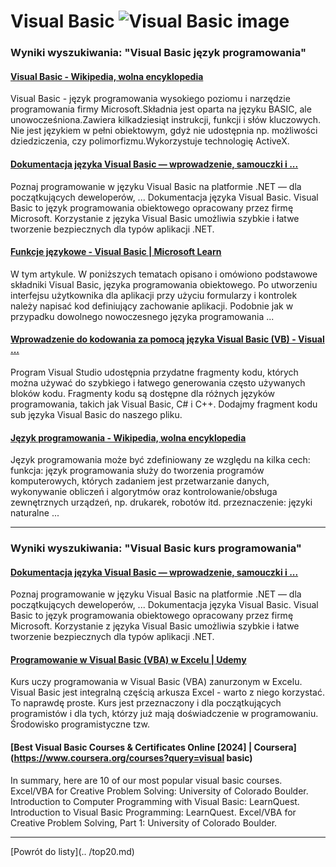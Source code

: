 # Visual Basic ![Visual Basic image](https://www.tiobe.com/wp-content/themes/tiobe/tiobe-index/images/Visual_Basic.png)

### Wyniki wyszukiwania: "Visual Basic język programowania" 

#### [Visual Basic - Wikipedia, wolna encyklopedia](https://pl.wikipedia.org/wiki/Visual_Basic) 

 Visual Basic - język programowania wysokiego poziomu i narzędzie programowania firmy Microsoft.Składnia jest oparta na języku BASIC, ale unowocześniona.Zawiera kilkadziesiąt instrukcji, funkcji i słów kluczowych. Nie jest językiem w pełni obiektowym, gdyż nie udostępnia np. możliwości dziedziczenia, czy polimorfizmu.Wykorzystuje technologię ActiveX.




#### [Dokumentacja języka Visual Basic — wprowadzenie, samouczki i ...](https://learn.microsoft.com/pl-pl/dotnet/visual-basic/) 

 Poznaj programowanie w języku Visual Basic na platformie .NET — dla początkujących deweloperów, ... Dokumentacja języka Visual Basic. Visual Basic to język programowania obiektowego opracowany przez firmę Microsoft. Korzystanie z języka Visual Basic umożliwia szybkie i łatwe tworzenie bezpiecznych dla typów aplikacji .NET.




#### [Funkcje językowe - Visual Basic | Microsoft Learn](https://learn.microsoft.com/pl-pl/dotnet/visual-basic/programming-guide/language-features/) 

 W tym artykule. W poniższych tematach opisano i omówiono podstawowe składniki Visual Basic, języka programowania obiektowego. Po utworzeniu interfejsu użytkownika dla aplikacji przy użyciu formularzy i kontrolek należy napisać kod definiujący zachowanie aplikacji. Podobnie jak w przypadku dowolnego nowoczesnego języka programowania ...




#### [Wprowadzenie do kodowania za pomocą języka Visual Basic (VB) - Visual ...](https://learn.microsoft.com/pl-pl/visualstudio/get-started/visual-basic/tutorial-editor?view=vs-2022) 

 Program Visual Studio udostępnia przydatne fragmenty kodu, których można używać do szybkiego i łatwego generowania często używanych bloków kodu. Fragmenty kodu są dostępne dla różnych języków programowania, takich jak Visual Basic, C# i C++. Dodajmy fragment kodu sub języka Visual Basic do naszego pliku.




#### [Język programowania - Wikipedia, wolna encyklopedia](https://pl.wikipedia.org/wiki/Język_programowania) 

 Język programowania może być zdefiniowany ze względu na kilka cech: funkcja: język programowania służy do tworzenia programów komputerowych, których zadaniem jest przetwarzanie danych, wykonywanie obliczeń i algorytmów oraz kontrolowanie/obsługa zewnętrznych urządzeń, np. drukarek, robotów itd. przeznaczenie: języki naturalne ...






---

### Wyniki wyszukiwania: "Visual Basic kurs programowania" 

#### [Dokumentacja języka Visual Basic — wprowadzenie, samouczki i ...](https://learn.microsoft.com/pl-pl/dotnet/visual-basic/) 

 Poznaj programowanie w języku Visual Basic na platformie .NET — dla początkujących deweloperów, ... Dokumentacja języka Visual Basic. Visual Basic to język programowania obiektowego opracowany przez firmę Microsoft. Korzystanie z języka Visual Basic umożliwia szybkie i łatwe tworzenie bezpiecznych dla typów aplikacji .NET.




#### [Programowanie w Visual Basic (VBA) w Excelu | Udemy](https://www.udemy.com/course/programowanie-w-visual-basic-vba-w-excelu/) 

 Kurs uczy programowania w Visual Basic (VBA) zanurzonym w Excelu. Visual Basic jest integralną częścią arkusza Excel - warto z niego korzystać. To naprawdę proste. Kurs jest przeznaczony i dla początkujących programistów i dla tych, którzy już mają doświadczenie w programowaniu. Środowisko programistyczne tzw.




#### [Best Visual Basic Courses & Certificates Online [2024] | Coursera](https://www.coursera.org/courses?query=visual basic) 

 In summary, here are 10 of our most popular visual basic courses. Excel/VBA for Creative Problem Solving: University of Colorado Boulder. Introduction to Computer Programming with Visual Basic: LearnQuest. Introduction to Visual Basic Programming: LearnQuest. Excel/VBA for Creative Problem Solving, Part 1: University of Colorado Boulder.






---

 [Powrót do listy](.. /top20.md)
